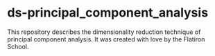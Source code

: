 # ds-principal_component_analysis

This repository describes the dimensionality reduction technique of principal component analysis. It was created with love by the Flatiron School.
